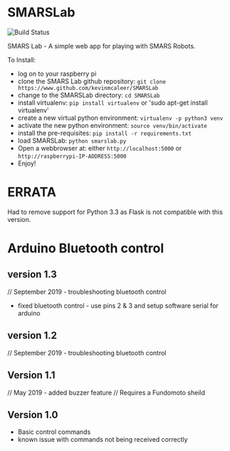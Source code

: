 # SMARSLab
![Build Status](https://travis-ci.org/kevinmcaleer/SMARSLab.svg?branch=master)

SMARS Lab - A simple web app for playing with SMARS Robots.

To Install:
* log on to your raspberry pi
* clone the SMARS Lab github repository:
 `git clone https://www.github.com/kevinmcaleer/SMARSLab`
* change to the SMARSLab directory:
 `cd SMARSLab`
* install virtualenv:
 `pip install virtualenv`
 or
 'sudo apt-get install virtualenv'
* create a new virtual python environment:
`virtualenv -p python3 venv`
* activate the new python environment:
`source venv/bin/activate`
* install the pre-requisites:
`pip install -r requirements.txt`
* load SMARSLab:
`python smarslab.py`
* Open a webbrowser at:
either `http://localhost:5000` or `http://raspberrypi-IP-ADDRESS:5000`
* Enjoy!

# ERRATA
Had to remove support for Python 3.3 as Flask is not compatible with this version.

# Arduino Bluetooth control
## version 1.3
// September 2019 - troubleshooting bluetooth control
- fixed bluetooth control - use pins 2 & 3 and setup software serial for arduino
## version 1.2
// September 2019 - troubleshooting bluetooth control
## Version 1.1
// May 2019 - added buzzer feature
// Requires a Fundomoto sheild

## Version 1.0
- Basic control commands
- known issue with commands not being received correctly
